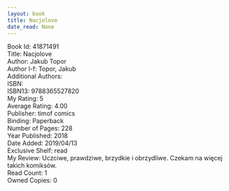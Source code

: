 ```yaml
---
layout: book
title: Nacjolove
date_read: None
---
```


Book Id: 41871491<br />
Title: Nacjolove<br />
Author: Jakub Topor<br />
Author l-f: Topor, Jakub<br />
Additional Authors: <br />
ISBN: <br />
ISBN13: 9788365527820<br />
My Rating: 5<br />
Average Rating: 4.00<br />
Publisher: timof comics<br />
Binding: Paperback<br />
Number of Pages: 228<br />
Year Published: 2018<br />
Date Added: 2019/04/13<br />
Exclusive Shelf: read<br />
My Review: Uczciwe, prawdziwe, brzydkie i obrzydliwe. Czekam na więcej takich komiksów.<br />
Read Count: 1<br />
Owned Copies: 0<br />


